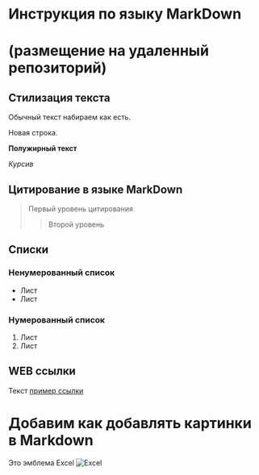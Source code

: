 # Инструкция по языку MarkDown
# (размещение на удаленный репозиторий)

## Стилизация текста

Обычный текст набираем как есть.

Новая строка.

**Полужирный текст**

*Курсив*

## Цитирование в языке MarkDown
> Первый уровень
цитирования
>> Второй уровень

## Списки
###  Ненумерованный список
* Лист
* Лист

### Нумерованный список
1. Лист
2. Лист

## WEB ссылки
Текст [пример ссылки]("http://example.com" "Всплывающая подсказка")

# Добавим как добавлять картинки в Markdown
Это эмблема Excel
![Excel](pic.png)